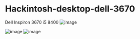 # Hackintosh-desktop-dell-3670
Dell Inspiron 3670 i5 8400 
![image](https://github.com/sonvirgo/Hackintosh-desktop-dell-3670/assets/10823037/a1dc070f-63a4-42a5-bf11-43a73ce44485)

![image](https://github.com/sonvirgo/Hackintosh-desktop-dell-3670/assets/10823037/13cbf5cb-e08e-4ce8-9d02-11b5721430e7)
![image](https://github.com/sonvirgo/Hackintosh-desktop-dell-3670/assets/10823037/549f3359-3f41-4264-9b3c-16053324b7f6)
